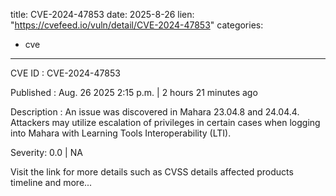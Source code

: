  
title: CVE-2024-47853
date: 2025-8-26
lien: "https://cvefeed.io/vuln/detail/CVE-2024-47853"
categories:
  - cve
---

CVE ID : CVE-2024-47853

Published :  Aug. 26
2025
2:15 p.m. | 2 hours
21 minutes ago

Description : An issue was discovered in Mahara 23.04.8 and 24.04.4. Attackers may utilize escalation of privileges in certain cases when logging into Mahara with Learning Tools Interoperability (LTI).

Severity: 0.0 | NA

Visit the link for more details
such as CVSS details
affected products
timeline
and more...
